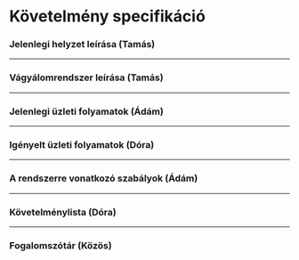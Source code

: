 # Követelmény specifikáció


### Jelenlegi helyzet leírása (Tamás)
  

---


### Vágyálomrendszer leírása (Tamás)


---


### Jelenlegi üzleti folyamatok (Ádám)


---


### Igényelt üzleti folyamatok (Dóra)


---


### A rendszerre vonatkozó szabályok (Ádám)


---


### Követelménylista (Dóra)


---


### Fogalomszótár (Közös)


